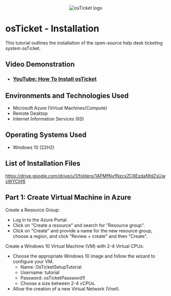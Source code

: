 <p align="center">
<img src="https://i.imgur.com/Clzj7Xs.png" alt="osTicket logo"/>
</p>

<h1>osTicket - Installation</h1>
This tutorial outlines the installation of the open-source help desk ticketing system osTicket.<br />


<h2>Video Demonstration</h2>

- ### [YouTube: How To Install osTicket](https://www.youtube.com)

<h2>Environments and Technologies Used</h2>

- Microsoft Azure (Virtual Machines/Compute)
- Remote Desktop
- Internet Information Services (IIS)

<h2>Operating Systems Used </h2>

- Windows 10</b> (22H2)

<h2>List of Installation Files</h2>

https://drive.google.com/drive/u/1/folders/1APMfNyfNzcxZC6EzdaNfdZsUwxWYChf6

<h2>Part 1: Create Virtual Machine in Azure</h2>

Create a Resource Group:
- Log in to the Azure Portal.
- Click on "Create a resource" and search for "Resource group".
- Click on "Create" and provide a name for the new resource group, choose a region, and click "Review + create" and then "Create".

Create a Windows 10 Virtual Machine (VM) with 2-4 Virtual CPUs:
- Choose the appropriate Windows 10 image and follow the wizard to configure your VM.
  - Name: OsTicketSetupTutorial
  - Username: tutorial
  - Password: osTicketPassword1!
  - Choose a size between 2-4 vCPUs.
- Allow the creation of a new Virtual Network (Vnet).

